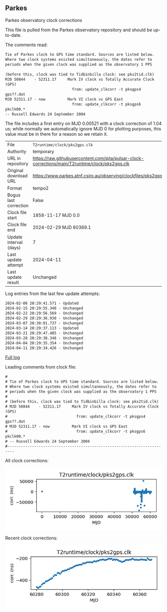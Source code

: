 
## Parkes

Parkes observatory clock corrections

This file is pulled from the Parkes observatory repository and should 
be up-to-date.

The comments read:

    Tie of Parkes clock to GPS time standard. Sources are listed below.
    Where two clock systems existed simultaneously, the dates refer to
    periods when the given clock was supplied as the observatory 1 PPS

    (before this, clock was tied to Tidbinbilla clock: see pks2tid.clk)
    MJD 50844    - 52311.17     Mark IV clock vs Totally Accurate Clock (GPS)
                                  from: update_clkcorr -t pksgps4 gps??.dat
    MJD 52311.17 - now          Mark VI clock vs GPS East
                                  from: update_clkcorr -t pksgps6 pkclk00.*
    -- Russell Edwards 24 September 2004

The file includes a first entry on MJD 0.00521 with a clock
correction of 1.04 us; while normally we automatically ignore MJD 0
for plotting purposes, this value must be in there for a reason so
we retain it.

|     |     |
|:--- |:--- |
| File | `T2runtime/clock/pks2gps.clk` |
| Authority | temporary |
| URL in repository | <https://raw.githubusercontent.com/ipta/pulsar-clock-corrections/main/T2runtime/clock/pks2gps.clk> |
| Original download URL | <https://www.parkes.atnf.csiro.au/observing/clockfiles/pks2gps.clk.20240301> |
| Format | tempo2 |
| Bogus last correction | False |
| Clock file start | 1858-11-17 MJD 0.0 |
| Clock file end | 2024-02-29 MJD 60369.1 |
| Update interval (days) | 7 |
| Last update attempt | 2024-04-11 |
| Last update result | Unchanged |

Log entries from the last few update attempts:
```
2024-02-08 20:29:41.571 - Updated
2024-02-15 20:29:55.340 - Unchanged
2024-02-22 20:29:56.569 - Unchanged
2024-02-29 20:29:36.930 - Unchanged
2024-03-07 20:30:01.737 - Unchanged
2024-03-14 20:29:37.113 - Updated
2024-03-21 20:29:47.485 - Unchanged
2024-03-28 20:29:38.348 - Unchanged
2024-04-04 20:29:35.354 - Unchanged
2024-04-11 20:29:34.426 - Unchanged
```
[Full log](https://raw.githubusercontent.com/ipta/pulsar-clock-corrections/main/log/T2runtime/clock/pks2gps.clk.log)

Leading comments from clock file:

    #
    # Tie of Parkes clock to GPS time standard. Sources are listed below.
    # Where two clock systems existed simultaneously, the dates refer to
    # periods when the given clock was supplied as the observatory 1 PPS
    #
    # (before this, clock was tied to Tidbinbilla clock: see pks2tid.clk)
    # MJD 50844    - 52311.17     Mark IV clock vs Totally Accurate Clock (GPS)
    #                               from: update_clkcorr -t pksgps4 gps??.dat
    # MJD 52311.17 - now          Mark VI clock vs GPS East
    #                               from: update_clkcorr -t pksgps6 pkclk00.*
    # -- Russell Edwards 24 September 2004
    #-------------------------------------------------------------------------



All clock corrections:

![plot of all clock corrections](pks2gps.clk.png "All corrections")

Recent clock corrections:

![plot of recent clock corrections](pks2gps.clk.short.png "Recent corrections")

